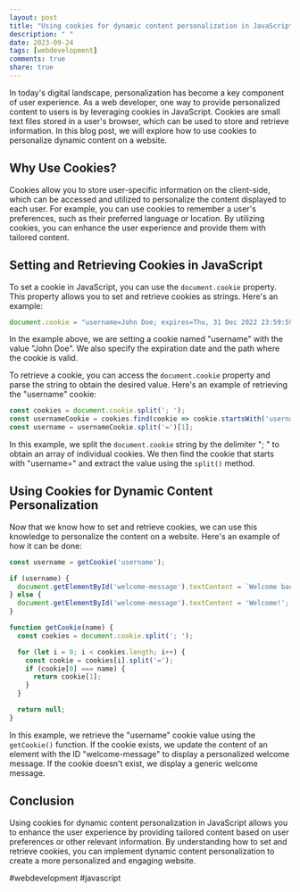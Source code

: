 ```yaml
---
layout: post
title: "Using cookies for dynamic content personalization in JavaScript"
description: " "
date: 2023-09-24
tags: [webdevelopment]
comments: true
share: true
---
```


In today's digital landscape, personalization has become a key component of user experience. As a web developer, one way to provide personalized content to users is by leveraging cookies in JavaScript. Cookies are small text files stored in a user's browser, which can be used to store and retrieve information. In this blog post, we will explore how to use cookies to personalize dynamic content on a website.

## Why Use Cookies?

Cookies allow you to store user-specific information on the client-side, which can be accessed and utilized to personalize the content displayed to each user. For example, you can use cookies to remember a user's preferences, such as their preferred language or location. By utilizing cookies, you can enhance the user experience and provide them with tailored content.

## Setting and Retrieving Cookies in JavaScript

To set a cookie in JavaScript, you can use the `document.cookie` property. This property allows you to set and retrieve cookies as strings. Here's an example:

```javascript
document.cookie = "username=John Doe; expires=Thu, 31 Dec 2022 23:59:59 GMT; path=/";
```

In the example above, we are setting a cookie named "username" with the value "John Doe". We also specify the expiration date and the path where the cookie is valid.

To retrieve a cookie, you can access the `document.cookie` property and parse the string to obtain the desired value. Here's an example of retrieving the "username" cookie:

```javascript
const cookies = document.cookie.split('; ');
const usernameCookie = cookies.find(cookie => cookie.startsWith('username='));
const username = usernameCookie.split('=')[1];
```

In this example, we split the `document.cookie` string by the delimiter "; " to obtain an array of individual cookies. We then find the cookie that starts with "username=" and extract the value using the `split()` method.

## Using Cookies for Dynamic Content Personalization

Now that we know how to set and retrieve cookies, we can use this knowledge to personalize the content on a website. Here's an example of how it can be done:

```javascript
const username = getCookie('username');

if (username) {
  document.getElementById('welcome-message').textContent = `Welcome back, ${username}!`;
} else {
  document.getElementById('welcome-message').textContent = 'Welcome!';
}

function getCookie(name) {
  const cookies = document.cookie.split('; ');

  for (let i = 0; i < cookies.length; i++) {
    const cookie = cookies[i].split('=');
    if (cookie[0] === name) {
      return cookie[1];
    }
  }

  return null;
}
```

In this example, we retrieve the "username" cookie value using the `getCookie()` function. If the cookie exists, we update the content of an element with the ID "welcome-message" to display a personalized welcome message. If the cookie doesn't exist, we display a generic welcome message.

## Conclusion

Using cookies for dynamic content personalization in JavaScript allows you to enhance the user experience by providing tailored content based on user preferences or other relevant information. By understanding how to set and retrieve cookies, you can implement dynamic content personalization to create a more personalized and engaging website.

#webdevelopment #javascript